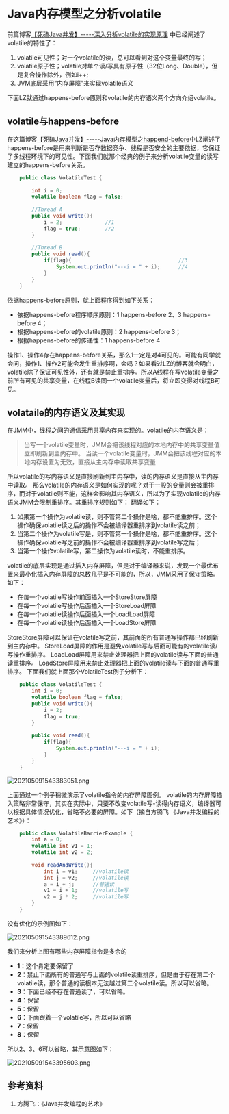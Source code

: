 # Java内存模型之分析volatile

前篇博客[【死磕Java并发】-----深入分析volatile的实现原理](http://cmsblogs.com/?p=2092) 中已经阐述了volatile的特性了：

1. volatile可见性；对一个volatile的读，总可以看到对这个变量最终的写；
2. volatile原子性；volatile对单个读/写具有原子性（32位Long、Double），但是复合操作除外，例如i++;
3. JVM底层采用“内存屏障”来实现volatile语义

下面LZ就通过happens-before原则和volatile的内存语义两个方向介绍volatile。

## volatile与happens-before

在这篇博客[【死磕Java并发】-----Java内存模型之happend-before](http://cmsblogs.com/?p=2102)中LZ阐述了happens-before是用来判断是否存数据竞争、线程是否安全的主要依据，它保证了多线程环境下的可见性。下面我们就那个经典的例子来分析volatile变量的读写建立的happens-before关系。

```java
    public class VolatileTest {
    
        int i = 0;
        volatile boolean flag = false;
    
        //Thread A
        public void write(){
            i = 2;              //1
            flag = true;        //2
        }
    
        //Thread B
        public void read(){
            if(flag){                                   //3
                System.out.println("---i = " + i);      //4
            }
        }
    }
```

依据happens-before原则，就上面程序得到如下关系：

- 依据happens-before程序顺序原则：1 happens-before 2、3 happens-before 4；
- 根据happens-before的volatile原则：2 happens-before 3；
- 根据happens-before的传递性：1 happens-before 4

操作1、操作4存在happens-before关系，那么1一定是对4可见的。可能有同学就会问，操作1、操作2可能会发生重排序啊，会吗？如果看过LZ的博客就会明白，volatile除了保证可见性外，还有就是禁止重排序。所以A线程在写volatile变量之前所有可见的共享变量，在线程B读同一个volatile变量后，将立即变得对线程B可见。

## volataile的内存语义及其实现

在JMM中，线程之间的通信采用共享内存来实现的。volatile的内存语义是：

> 当写一个volatile变量时，JMM会把该线程对应的本地内存中的共享变量值立即刷新到主内存中。 当读一个volatile变量时，JMM会把该线程对应的本地内存设置为无效，直接从主内存中读取共享变量

所以volatile的写内存语义是直接刷新到主内存中，读的内存语义是直接从主内存中读取。 那么volatile的内存语义是如何实现的呢？对于一般的变量则会被重排序，而对于volatile则不能，这样会影响其内存语义，所以为了实现volatile的内存语义JMM会限制重排序。其重排序规则如下： 翻译如下：

1. 如果第一个操作为volatile读，则不管第二个操作是啥，都不能重排序。这个操作确保volatile读之后的操作不会被编译器重排序到volatile读之前；
2. 当第二个操作为volatile写是，则不管第一个操作是啥，都不能重排序。这个操作确保volatile写之前的操作不会被编译器重排序到volatile写之后；
3. 当第一个操作volatile写，第二操作为volatile读时，不能重排序。

volatile的底层实现是通过插入内存屏障，但是对于编译器来说，发现一个最优布置来最小化插入内存屏障的总数几乎是不可能的，所以，JMM采用了保守策略。如下：

- 在每一个volatile写操作前面插入一个StoreStore屏障
- 在每一个volatile写操作后面插入一个StoreLoad屏障
- 在每一个volatile读操作后面插入一个LoadLoad屏障
- 在每一个volatile读操作后面插入一个LoadStore屏障

StoreStore屏障可以保证在volatile写之前，其前面的所有普通写操作都已经刷新到主内存中。 StoreLoad屏障的作用是避免volatile写与后面可能有的volatile读/写操作重排序。 LoadLoad屏障用来禁止处理器把上面的volatile读与下面的普通读重排序。 LoadStore屏障用来禁止处理器把上面的volatile读与下面的普通写重排序。 下面我们就上面那个VolatileTest例子分析下：

```java
    public class VolatileTest {
        int i = 0;
        volatile boolean flag = false;
        public void write(){
            i = 2;
            flag = true;
        }
    
        public void read(){
            if(flag){
                System.out.println("---i = " + i);
            }
        }
    } 
```

![202105091543383051.png](https://www.cmsblogs.com/images/group/sike-java/sike-java-bingfa/202105091543383051.png)

上面通过一个例子稍微演示了volatile指令的内存屏障图例。 volatile的内存屏障插入策略非常保守，其实在实际中，只要不改变volatile写-读得内存语义，编译器可以根据具体情况优化，省略不必要的屏障。如下（摘自方腾飞 《Java并发编程的艺术》）：

```java
    public class VolatileBarrierExample {
        int a = 0;
        volatile int v1 = 1;
        volatile int v2 = 2;
    
        void readAndWrite(){
            int i = v1;     //volatile读
            int j = v2;     //volatile读
            a = i + j;      //普通读
            v1 = i + 1;     //volatile写
            v2 = j * 2;     //volatile写
        }
    }
```

没有优化的示例图如下：

![202105091543389612.png](https://www.cmsblogs.com/images/group/sike-java/sike-java-bingfa/202105091543389612.png)

我们来分析上图有哪些内存屏障指令是多余的

- **1**：这个肯定要保留了
- **2**：禁止下面所有的普通写与上面的volatile读重排序，但是由于存在第二个volatile读，那个普通的读根本无法越过第二个volatile读。所以可以省略。
- **3**：下面已经不存在普通读了，可以省略。
- **4**：保留
- **5**：保留
- **6**：下面跟着一个volatile写，所以可以省略
- **7**：保留
- **8**：保留

所以2、3、6可以省略，其示意图如下：

![202105091543395603.png](https://www.cmsblogs.com/images/group/sike-java/sike-java-bingfa/202105091543395603.png)

## 参考资料

1. 方腾飞：《Java并发编程的艺术》